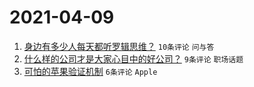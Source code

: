 # 2021-04-09

1. [身边有多少人每天都听罗辑思维？](https://www.v2ex.com/t/769271) `10条评论` `问与答`
1. [什么样的公司才是大家心目中的好公司？](https://www.v2ex.com/t/769274) `9条评论` `职场话题`
1. [可怕的苹果验证机制](https://www.v2ex.com/t/769272) `6条评论` `Apple`
